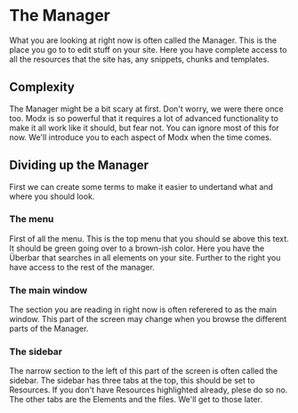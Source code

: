 The Manager
===========

What you are looking at right now is often called the Manager. This is the place you go to to edit stuff on your site.
Here you have complete access to all the resources that the site has, any snippets, chunks and templates.

Complexity
----------

The Manager might be a bit scary at first. Don't worry, we were there once too. Modx is so powerful that it requires a lot
of advanced functionality to make it all work like it should, but fear not. You can ignore most of this for now. We'll
introduce you to each aspect of Modx when the time comes.

Dividing up the Manager
-----------------------

First we can create some terms to make it easier to undertand what and where you should look.

### The menu

First of all the menu. This is the top menu that you should se above this text. It should be green going over to a brown-ish
color. Here you have the Überbar that searches in all elements on your site. Further to the right you have access to the
rest of the manager.

### The main window

The section you are reading in right now is often referered to as the main window. This part of the screen may change when
you browse the different parts of the Manager.

### The sidebar

The narrow section to the left of this part of the screen is often called the sidebar. The sidebar has three tabs at the top,
this should be set to Resources. If you don't have Resources highlighted already, plese do so no. The other tabs are the
Elements and the files. We'll get to those later.